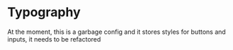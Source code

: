 # Typography

At the moment, this is a garbage config and it stores styles for buttons and inputs, it needs to be refactored